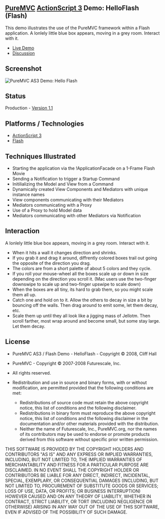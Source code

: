 ## [PureMVC](http://puremvc.github.com/) [ActionScript 3](https://github.com/PureMVC/puremvc-as3-standard-framework/wiki) Demo: HelloFlash (Flash)
This demo illustrates the use of the PureMVC framework within a Flash application. A lonlely little blue box appears, moving in a grey room. Interact with it.

* [Live Demo](http://darkstar.puremvc.org/content_header.html?url=http://puremvc.org/pages/demos/AS3/Demo_AS3_Flash_HelloFlash/&desc=PureMVC%20API%20Demo:%20Hello%20Flash)
* [Discussion](http://forums.puremvc.org/index.php?topic=268.0)

## Screenshot
![PureMVC AS3 Demo: Hello Flash](http://puremvc.org/pages/images/screenshots/PureMVC-Shot-AS3-Flash-HelloFlash.png)

## Status
Production - [Version 1.1](https://github.com/PureMVC/puremvc-as3-demo-flash-helloflash/blob/master/VERSION)

## Platforms / Technologies
* [ActionScript 3](http://en.wikipedia.org/wiki/ActionScript)
* [Flash](http://en.wikipedia.org/wiki/Adobe_flash)

## Techniques Illustrated 
* Starting the application via the !ApplicationFacade on a 1-Frame Flash Movie 
* Sending a Notification to trigger a Startup Command 
* Initilializing the Model and View from a Command
* Dynamically created View Components and Mediators with unique instance names
* View components communicating with their Mediators
* Mediators communicating with a Proxy
* Use of a Proxy to hold Model data 
* Mediators communicating with other Mediators via Notification

## Interaction
A lonlely little blue box appears, moving in a grey room. Interact with it. 
* When it hits a wall it changes direction and shrinks.
* If you grab it and drag it around, diffrently colored boxes trail out going the opposite of the direction you drag.
* The colors are from a short palette of about 5 colors and they cycle. 
* If you roll your mouse-wheel all the boxes scale up or down in size depending on the direction you scroll it. (Mac users use the two-finger downswipe to scale up and two-finger upswipe to scale down)
* When the boxes are all tiny, its hard to grab them, so you might scale them all up.
* Catch one and hold on to it. Allow the others to decay in size a bit by bouncing off the walls. Then drag around to emit some, let them decay, etc.
* Scale them up until they all look like a jigging mass of Jellotm. Then scroll farther, most wrap around and become small, but some stay large. Let them decay.

## License
* PureMVC AS3 / Flash Demo - HelloFlash - Copyright © 2008, Cliff Hall
* PureMVC - Copyright © 2007-2008 Futurescale, Inc.
* All rights reserved.

* Redistribution and use in source and binary forms, with or without modification, are permitted provided that the following conditions are met:

  * Redistributions of source code must retain the above copyright notice, this list of conditions and the following disclaimer.
  * Redistributions in binary form must reproduce the above copyright notice, this list of conditions and the following disclaimer in the documentation and/or other materials provided with the distribution.
  * Neither the name of Futurescale, Inc., PureMVC.org, nor the names of its contributors may be used to endorse or promote products derived from this software without specific prior written permission.

THIS SOFTWARE IS PROVIDED BY THE COPYRIGHT HOLDERS AND CONTRIBUTORS "AS IS" AND ANY EXPRESS OR IMPLIED WARRANTIES, INCLUDING, BUT NOT LIMITED TO, THE IMPLIED WARRANTIES OF MERCHANTABILITY AND FITNESS FOR A PARTICULAR PURPOSE ARE DISCLAIMED. IN NO EVENT SHALL THE COPYRIGHT HOLDER OR CONTRIBUTORS BE LIABLE FOR ANY DIRECT, INDIRECT, INCIDENTAL, SPECIAL, EXEMPLARY, OR CONSEQUENTIAL DAMAGES (INCLUDING, BUT NOT LIMITED TO, PROCUREMENT OF SUBSTITUTE GOODS OR SERVICES; LOSS OF USE, DATA, OR PROFITS; OR BUSINESS INTERRUPTION) HOWEVER CAUSED AND ON ANY THEORY OF LIABILITY, WHETHER IN CONTRACT, STRICT LIABILITY, OR TORT (INCLUDING NEGLIGENCE OR OTHERWISE) ARISING IN ANY WAY OUT OF THE USE OF THIS SOFTWARE, EVEN IF ADVISED OF THE POSSIBILITY OF SUCH DAMAGE.